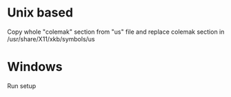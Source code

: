 # Unix based
Copy whole "colemak" section from "us" file and replace colemak section in /usr/share/X11/xkb/symbols/us

# Windows
Run setup
